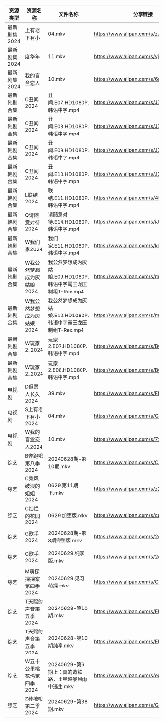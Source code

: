 | 资源类型     | 资源名称            | 文件名称                                       | 分享链接                                 | 更新时间                |
| -------- | --------------- | ------------------------------------------ | ------------------------------------ | ------------------- |
| 最新剧集2024 | 上有老下有小          | 04.mkv                                     | https://www.alipan.com/s/zJpYSzfdTgF | 2024-06-29 00:10:54 |
| 最新剧集2024 | 度华年             | 11.mkv                                     | https://www.alipan.com/s/vjbjKvWXUFQ | 2024-06-29 14:11:00 |
| 最新剧集2024 | 我的盲盒恋人          | 10.mkv                                     | https://www.alipan.com/s/6rP1kMmWiU2 | 2024-06-29 14:11:02 |
| 最新韩剧合集   | C丑闻2024         | 丑闻.E07.HD1080P.韩语中字.mp4                    | https://www.alipan.com/s/J114XwZcFVg | 2024-06-29 16:09:57 |
| 最新韩剧合集   | C丑闻2024         | 丑闻.E08.HD1080P.韩语中字.mp4                    | https://www.alipan.com/s/J114XwZcFVg | 2024-06-29 16:09:56 |
| 最新韩剧合集   | C丑闻2024         | 丑闻.E09.HD1080P.韩语中字.mp4                    | https://www.alipan.com/s/J114XwZcFVg | 2024-06-29 16:09:56 |
| 最新韩剧合集   | C丑闻2024         | 丑闻.E10.HD1080P.韩语中字.mp4                    | https://www.alipan.com/s/J114XwZcFVg | 2024-06-29 16:09:56 |
| 最新韩剧合集   | L联结2024         | 联结.E11.HD1080P.韩语中字.mp4                    | https://www.alipan.com/s/4f7g9UiAEUn | 2024-06-29 14:10:00 |
| 最新韩剧合集   | Q请随意对待2024      | 请随意对待.E14.HD1080P.韩语中字.mp4                 | https://www.alipan.com/s/iJ1hfG7FjwZ | 2024-06-29 16:07:07 |
| 最新韩剧合集   | W我们家2024        | 我们家.E11.HD1080P.韩语中字.mp4                   | https://www.alipan.com/s/keo1YwSJiuD | 2024-06-29 12:10:05 |
| 最新韩剧合集   | W我公然梦想成为灰姑娘2024 | 我公然梦想成为灰姑娘.E09.HD1080P.韩语中字霸王龙压制组T-Rex.mp4 | https://www.alipan.com/s/m5hKH1Kr2Ez | 2024-06-29 12:10:07 |
| 最新韩剧合集   | W我公然梦想成为灰姑娘2024 | 我公然梦想成为灰姑娘.E10.HD1080P.韩语中字霸王龙压制组T-Rex.mp4 | https://www.alipan.com/s/m5hKH1Kr2Ez | 2024-06-29 12:10:07 |
| 最新韩剧合集   | W玩家2_2024       | 玩家2.E07.HD1080P.韩语中字.mp4                   | https://www.alipan.com/s/BQakqHpWTDX | 2024-06-29 12:10:10 |
| 最新韩剧合集   | W玩家2_2024       | 玩家2.E08.HD1080P.韩语中字.mp4                   | https://www.alipan.com/s/BQakqHpWTDX | 2024-06-29 12:10:10 |
| 电视剧      | D但愿人长久2024      | 39.mkv                                     | https://www.alipan.com/s/FhuZUhrsRyc | 2024-06-29 00:05:11 |
| 电视剧      | S上有老下有小2024     | 04.mkv                                     | https://www.alipan.com/s/GAgAoekUHew | 2024-06-29 00:06:45 |
| 电视剧      | W我的盲盒恋人2024     | 10.mkv                                     | https://www.alipan.com/s/79v6WG3ZjBK | 2024-06-29 14:07:24 |
| 综艺       | B奔跑吧第八季2024     | 20240628期-第10期.mkv                         | https://www.alipan.com/s/CAcGkk8vZXT | 2024-06-29 00:07:42 |
| 综艺       | C乘风破浪的姐姐2024    | 0629.第11期下.mkv                             | https://www.alipan.com/s/z2ZQFhKX5nR | 2024-06-29 14:08:00 |
| 综艺       | C灿烂的花园2024      | 0629.加更版.mkv                               | https://www.alipan.com/s/cusw5oJaLFV | 2024-06-29 14:08:05 |
| 综艺       | G歌手2024         | 20240628期-第8期完整版.mkv                       | https://www.alipan.com/s/2dNKCR1mK3D | 2024-06-29 00:08:00 |
| 综艺       | G歌手2024         | 20240629.纯享版.mkv                           | https://www.alipan.com/s/2dNKCR1mK3D | 2024-06-29 14:08:08 |
| 综艺       | M萌探探探案第四季2024   | 20240629.见习萌探.mkv                          | https://www.alipan.com/s/CT8S7QehFWz | 2024-06-29 14:08:40 |
| 综艺       | T天赐的声音第五季2024   | 20240628-第10期.mkv                          | https://www.alipan.com/s/EULgZTroyjo | 2024-06-29 08:08:32 |
| 综艺       | T天赐的声音第五季2024   | 20240628-第10期纯享.mkv                        | https://www.alipan.com/s/EULgZTroyjo | 2024-06-29 08:08:32 |
| 综艺       | W五十公里桃花坞第四季2024 | 20240629-第6期上：真的造铁路，王星越暴风雨中逃生.mkv          | https://www.alipan.com/s/exjYEbxNRBJ | 2024-06-29 14:09:05 |
| 综艺       | Z种地吧第二季2024     | 20240629-第38期.mkv                          | https://www.alipan.com/s/G47r6Pn4GFV | 2024-06-29 14:09:28 |
